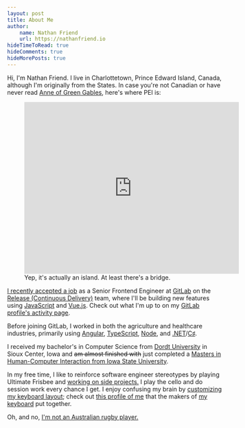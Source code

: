 ```yaml
---
layout: post
title: About Me
author:
    name: Nathan Friend
    url: https://nathanfriend.io
hideTimeToRead: true
hideComments: true
hideMorePosts: true
---
```


<p>
Hi, I'm Nathan Friend.  I live in Charlottetown, Prince Edward Island, Canada, although I'm originally from the States.  In case you're not Canadian or have never read <a href="https://amzn.to/2vQZHka">Anne of Green Gables</a>, here's where PEI is:
</p>

<figure>
    <iframe class="rounded" width="500" height="400" frameborder="0" style="border:0" src="https://www.google.com/maps/embed/v1/view?key=AIzaSyCpnVS9x8mGcpVqLGqnyxKDWf5uByvrWHc&center=46.459775, -63.201704&zoom=8&maptype=satellite" allowfullscreen></iframe>
    <figcaption>Yep, it's actually an island.  At least there's a bridge.</figcaption>
</figure>

<p>
<a href="/2018/12/04/the-next-chapter.html">I recently accepted a job</a> as a Senior Frontend Engineer at <a href="https://about.gitlab.com/">GitLab</a> on the <a href="https://about.gitlab.com/product/continuous-integration/">Release (Continuous Delivery)</a> team, where I'll be building new features using <a href="https://developer.mozilla.org/bm/docs/Web/JavaScript">JavaScript</a> and <a href="https://vuejs.org/">Vue.js</a>. Check out what I'm up to on my <a href="https://gitlab.com/users/nfriend/activity">GitLab profile's activity page</a>.
</p>

<p>
Before joining GitLab, I worked in both the agriculture and healthcare industries, primarily using
<a href="https://angular.io/">Angular</a>, <a href="https://www.typescriptlang.org/">TypeScript</a>, <a href="https://nodejs.org/en/">Node</a>, and <a href="https://www.microsoft.com/net/">.NET</a>/<a href="https://en.wikipedia.org/wiki/C_Sharp_(programming_language)">C♯</a>.
</p>

<p>
I received my bachelor's in Computer Science from <a href="https://www.dordt.edu/">Dordt University</a> in Sioux Center, Iowa and <del>am almost finished with</del> just completed a <a href="http://www.vrac.iastate.edu/hci/">Masters in Human-Computer Interaction from Iowa State University</a>.
</p>

<p>
In my free time, I like to reinforce software engineer stereotypes by playing Ultimate Frisbee and <a href="/projects">working on side projects.</a> I play the cello and do session work every chance I get.
I enjoy confusing my brain by <a href="https://gitlab.com/nfriend/qmk_firmware/tree/nfriend-ergodox-ez-layout/keyboards/ergodox_ez/keymaps/nfriend">customizing my keyboard layout</a>; check out <a href="https://people.ergodox-ez.com/nathan-friend/">this profile of me</a> that the makers of <a href="https://ergodox-ez.com/">my keyboard</a> put together.
</p>

<p>Oh, and no, <a href="https://en.wikipedia.org/wiki/Nathan_Friend">I'm not an Australian rugby player.</a></p>
